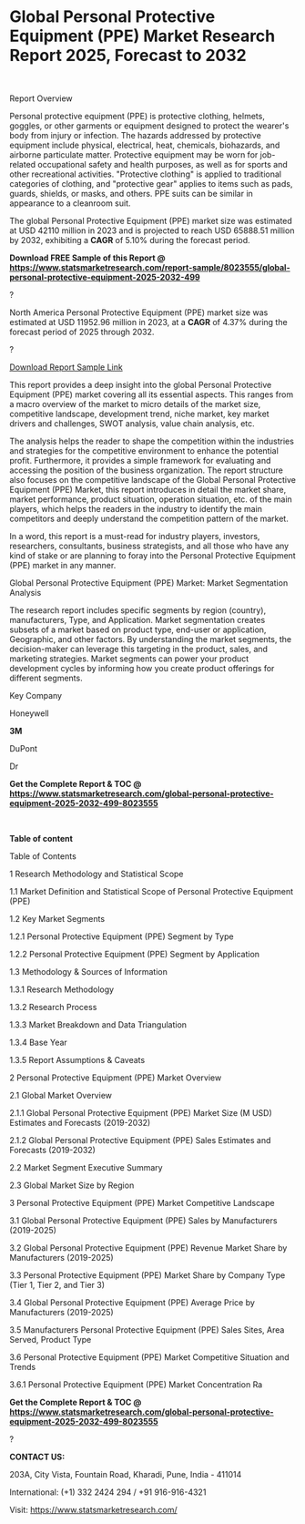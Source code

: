 <h1>Global Personal Protective Equipment (PPE) Market Research Report 2025, Forecast to 2032</h1><br/><p>Report Overview</p>
 
 
 
 <p>Personal protective equipment (PPE) is protective clothing, helmets, goggles, or other garments or equipment designed to protect the wearer&#39;s body from injury or infection. The hazards addressed by protective equipment include physical, electrical, heat, chemicals, biohazards, and airborne particulate matter. Protective equipment may be worn for job-related occupational safety and health purposes, as well as for sports and other recreational activities. "Protective clothing" is applied to traditional categories of clothing, and "protective gear" applies to items such as pads, guards, shields, or masks, and others. PPE suits can be similar in appearance to a cleanroom suit.</p>
 
 
 
 <p>The global Personal Protective Equipment (PPE) market size was estimated at USD 42110 million in 2023 and is projected to reach USD 65888.51 million by 2032, exhibiting a <strong>CAGR</strong> of 5.10% during the forecast period.</p>
 
 
 
 <div><b>Download FREE Sample of this Report @ <a href="https://www.statsmarketresearch.com/download-free-sample/8023555/global-personal-protective-equipment-2025-2032-499">https://www.statsmarketresearch.com/report-sample/8023555/global-personal-protective-equipment-2025-2032-499</a></b></div>
 
 
 
 <p>? </p>
 
 
 
 <p>North America Personal Protective Equipment (PPE) market size was estimated at USD 11952.96 million in 2023, at a <strong>CAGR</strong> of 4.37% during the forecast period of 2025 through 2032.</p>
 
 
 
 <p>? </p>
 
 
 
 <p><a href="https://www.statsmarketresearch.com/download-free-sample/8023555/global-personal-protective-equipment-2025-2032-499">Download Report Sample Link</a></p>
 
 
 
 <p>This report provides a deep insight into the global Personal Protective Equipment (PPE) market covering all its essential aspects. This ranges from a macro overview of the market to micro details of the market size, competitive landscape, development trend, niche market, key market drivers and challenges, SWOT analysis, value chain analysis, etc.</p>
 
 
 
 <p>The analysis helps the reader to shape the competition within the industries and strategies for the competitive environment to enhance the potential profit. Furthermore, it provides a simple framework for evaluating and accessing the position of the business organization. The report structure also focuses on the competitive landscape of the Global Personal Protective Equipment (PPE) Market, this report introduces in detail the market share, market performance, product situation, operation situation, etc. of the main players, which helps the readers in the industry to identify the main competitors and deeply understand the competition pattern of the market.</p>
 
 
 
 <p>In a word, this report is a must-read for industry players, investors, researchers, consultants, business strategists, and all those who have any kind of stake or are planning to foray into the Personal Protective Equipment (PPE) market in any manner.</p>
 
 
 
 <p>Global Personal Protective Equipment (PPE) Market: Market Segmentation Analysis</p>
 
 
 
 <p>The research report includes specific segments by region (country), manufacturers, Type, and Application. Market segmentation creates subsets of a market based on product type, end-user or application, Geographic, and other factors. By understanding the market segments, the decision-maker can leverage this targeting in the product, sales, and marketing strategies. Market segments can power your product development cycles by informing how you create product offerings for different segments.</p>
 
 
 
 <p>Key Company</p>
 
 
 
 <p>Honeywell</p>
 
 
 
 <p><strong>3M</strong></p>
 
 
 
 <p>DuPont</p>
 
 
 
 <p>Dr</p>
 
 
 
 <div><b>Get the Complete Report & TOC @ <a href="https://www.statsmarketresearch.com/global-personal-protective-equipment-2025-2032-499-8023555">https://www.statsmarketresearch.com/global-personal-protective-equipment-2025-2032-499-8023555</a></b></div>
 
 
 
 <p><br />
 
 <b>Table of content</b></p>
 
 
 
 <p>Table of Contents<br />
 
 1 Research Methodology and Statistical Scope<br />
 
 1.1 Market Definition and Statistical Scope of Personal Protective Equipment (PPE)<br />
 
 1.2 Key Market Segments<br />
 
 1.2.1 Personal Protective Equipment (PPE) Segment by Type<br />
 
 1.2.2 Personal Protective Equipment (PPE) Segment by Application<br />
 
 1.3 Methodology & Sources of Information<br />
 
 1.3.1 Research Methodology<br />
 
 1.3.2 Research Process<br />
 
 1.3.3 Market Breakdown and Data Triangulation<br />
 
 1.3.4 Base Year<br />
 
 1.3.5 Report Assumptions & Caveats<br />
 
 2 Personal Protective Equipment (PPE) Market Overview<br />
 
 2.1 Global Market Overview<br />
 
 2.1.1 Global Personal Protective Equipment (PPE) Market Size (M USD) Estimates and Forecasts (2019-2032)<br />
 
 2.1.2 Global Personal Protective Equipment (PPE) Sales Estimates and Forecasts (2019-2032)<br />
 
 2.2 Market Segment Executive Summary<br />
 
 2.3 Global Market Size by Region<br />
 
 3 Personal Protective Equipment (PPE) Market Competitive Landscape<br />
 
 3.1 Global Personal Protective Equipment (PPE) Sales by Manufacturers (2019-2025)<br />
 
 3.2 Global Personal Protective Equipment (PPE) Revenue Market Share by Manufacturers (2019-2025)<br />
 
 3.3 Personal Protective Equipment (PPE) Market Share by Company Type (Tier 1, Tier 2, and Tier 3)<br />
 
 3.4 Global Personal Protective Equipment (PPE) Average Price by Manufacturers (2019-2025)<br />
 
 3.5 Manufacturers Personal Protective Equipment (PPE) Sales Sites, Area Served, Product Type<br />
 
 3.6 Personal Protective Equipment (PPE) Market Competitive Situation and Trends<br />
 
 3.6.1 Personal Protective Equipment (PPE) Market Concentration Ra</p>
 
 
 
 <div><b>Get the Complete Report & TOC @ <a href="https://www.statsmarketresearch.com/global-personal-protective-equipment-2025-2032-499-8023555">https://www.statsmarketresearch.com/global-personal-protective-equipment-2025-2032-499-8023555</a></b></div>
 
 
 
 <p>? </p>
 
 
 
 <p><b>CONTACT US:</b><br />
 
 203A, City Vista, Fountain Road, Kharadi, Pune, India - 411014<br />
 
 International: (+1) 332 2424 294 / +91 916-916-4321<br />
 
 Visit: <a href="https://www.statsmarketresearch.com/">https://www.statsmarketresearch.com/</a></p>